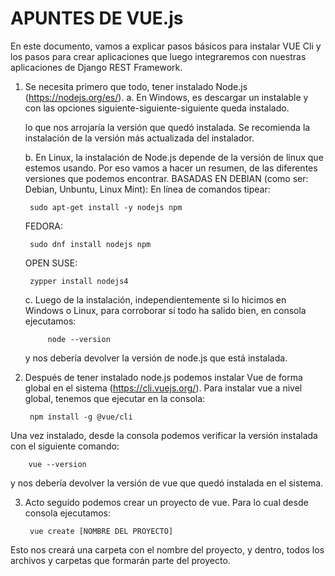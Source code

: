# APUNTES DE VUE.js

En este documento, vamos a explicar pasos básicos para instalar VUE Cli y los pasos para crear aplicaciones que luego integraremos con nuestras aplicaciones de Django REST Framework.

1. Se necesita primero que todo, tener instalado Node.js (https://nodejs.org/es/).
    a. En Windows, es descargar un instalable y con las opciones siguiente-siguiente-siguiente queda instalado. 

    lo que nos arrojaría la versión que quedó instalada. Se recomienda la instalación de la versión más actualizada del instalador.

    b. En Linux, la instalación de Node.js depende de la versión de linux que estemos usando. Por eso vamos a hacer un resumen, de las diferentes versiones que podemos encontrar.
    BASADAS EN DEBIAN (como ser: Debian, Unbuntu, Linux Mint): En línea de comandos tipear:

        sudo apt-get install -y nodejs npm

    FEDORA: 

        sudo dnf install nodejs npm

    OPEN SUSE:

        zypper install nodejs4

    c. Luego de la instalación, independientemente si lo hicimos en Windows o Linux, para corroborar si todo ha salido bien, en consola ejecutamos:

            node --version

    y nos debería devolver la versión de node.js que está instalada.

2. Después de tener instalado node.js podemos instalar Vue de forma global en el sistema (https://cli.vuejs.org/). Para instalar vue a nivel global, tenemos que ejecutar en la consola:

        npm install -g @vue/cli

Una vez instalado, desde la consola podemos verificar la versión instalada con el siguiente comando:

        vue --version

y nos debería devolver la versión de vue que quedó instalada en el sistema.

3. Acto seguido podemos crear un proyecto de vue. Para lo cual desde consola ejecutamos:

        vue create [NOMBRE DEL PROYECTO]

Esto nos creará una carpeta con el nombre del proyecto, y dentro, todos los archivos y carpetas que formarán parte del proyecto.